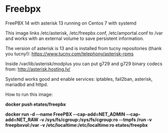 # Freebpx
FreePBX 14 with asterisk 13 running on Centos 7 with systemd

This image links /etc/asterisk, /etc/freepbx.conf, /etc/amportal.conf to /var and works with an external volume to save persistent information.

The version of asterisk is 13 and is installed from tucny repositories (thank you tucny!): https://www.tucny.com/telephony/asterisk-rpms

Inside /var/lib/asterisk/modplus you can put g729 and g729 binary codecs from: http://asterisk.hosting.lv/

Systemd works good and enable services: iptables, fail2ban, asterisk, mariadbd and httpd.

How to run this image:

**docker push etates/freepbx**

**docker run -d --name FreePBX --cap-add=NET_ADMIN --cap-add=NET_RAW -v /sys/fs/cgroup:/sys/fs/cgroup:ro --tmpfs /run -v freepbxvol:/var -v /etc/localtime:/etc/localtime:ro  etates/freepbx**

